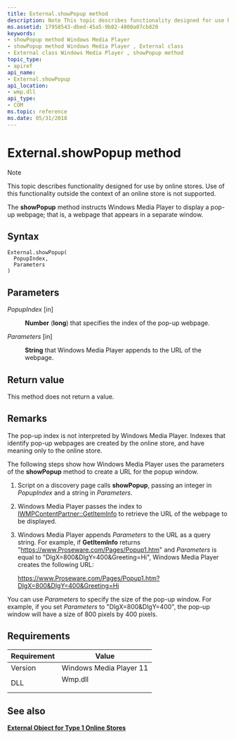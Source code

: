 ```yaml
---
title: External.showPopup method
description: Note This topic describes functionality designed for use by online stores. | External.showPopup method
ms.assetid: 17958543-dbed-45a5-9b02-4800a07cb820
keywords:
- showPopup method Windows Media Player
- showPopup method Windows Media Player , External class
- External class Windows Media Player , showPopup method
topic_type:
- apiref
api_name:
- External.showPopup
api_location:
- wmp.dll
api_type:
- COM
ms.topic: reference
ms.date: 05/31/2018
---
```


# External.showPopup method

> [!Note]  
> This topic describes functionality designed for use by online stores. Use of this functionality outside the context of an online store is not supported.

 

The **showPopup** method instructs Windows Media Player to display a pop-up webpage; that is, a webpage that appears in a separate window.

## Syntax


```JScript
External.showPopup(
  PopupIndex,
  Parameters
)
```



## Parameters

<dl> <dt>

*PopupIndex* \[in\]
</dt> <dd>

**Number** (**long**) that specifies the index of the pop-up webpage.

</dd> <dt>

*Parameters* \[in\]
</dt> <dd>

**String** that Windows Media Player appends to the URL of the webpage.

</dd> </dl>

## Return value

This method does not return a value.

## Remarks

The pop-up index is not interpreted by Windows Media Player. Indexes that identify pop-up webpages are created by the online store, and have meaning only to the online store.

The following steps show how Windows Media Player uses the parameters of the **showPopup** method to create a URL for the popup window.

1.  Script on a discovery page calls **showPopup**, passing an integer in *PopupIndex* and a string in *Parameters*.

2.  Windows Media Player passes the index to [IWMPContentPartner::GetItemInfo](/previous-versions/windows/desktop/api/contentpartner/nf-contentpartner-iwmpcontentpartner-getiteminfo) to retrieve the URL of the webpage to be displayed.

3.  Windows Media Player appends *Parameters* to the URL as a query string. For example, if **GetItemInfo** returns "https://www.Proseware.com/Pages/Popup1.htm" and *Parameters* is equal to "DlgX=800&DlgY=400&Greeting=Hi", Windows Media Player creates the following URL:

    https://www.Proseware.com/Pages/Popup1.htm?DlgX=800&DlgY=400&Greeting=Hi

You can use *Parameters* to specify the size of the pop-up window. For example, if you set *Parameters* to "DlgX=800&DlgY=400", the pop-up window will have a size of 800 pixels by 400 pixels.

## Requirements



| Requirement | Value |
|--------------------|------------------------------------------------------------------------------------|
| Version<br/> | Windows Media Player 11<br/>                                                 |
| DLL<br/>     | <dl> <dt>Wmp.dll</dt> </dl> |



## See also

<dl> <dt>

[**External Object for Type 1 Online Stores**](external-object-for-type-1-online-stores.md)
</dt> </dl>

 

 





